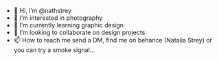 - 👋 Hi, I’m @nathstrey
- 👀 I’m interested in photography
- 🌱 I’m currently learning graphic design
- 💞️ I’m looking to collaborate on design projects
- 📫 How to reach me send a DM, find me on behance (Natalia Strey) or you can try a smoke signal...

<!---
nathstrey/nathstrey is a ✨ special ✨ repository because its `README.md` (this file) appears on your GitHub profile.
You can click the Preview link to take a look at your changes.
--->
